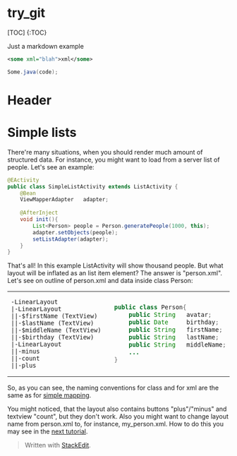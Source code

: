 try_git
=======

[TOC]
{:TOC}

Just a markdown example

```xml
<some xml="blah">xml</some>
```

```java
Some.java(code);
```

Header
===
Simple lists
======
There're many situations, when you should render much amount of structured data. For instance, you might want to load from a server list of people. Let's see an example:

```java
@EActivity
public class SimpleListActivity extends ListActivity {
	@Bean
	ViewMapperAdapter	adapter;
	
	@AfterInject
	void init(){
		List<Person> people = Person.generatePeople(1000, this);
		adapter.setObjects(people);
		setListAdapter(adapter);
	}
}
```
That's all! In this example ListActivity will show thousand people. But what layout will be inflated as an list item element? The answer is "person.xml". Let's see on outline of person.xml and data inside class Person:
<table width="100%">
<tr>
<td width="50%">

```
-LinearLayout
|-LinearLayout
||-$firstName (TextView)
||-$lastName (TextView)
||-$middleName (TextView)
||-$birthday (TextView)
|-LinearLayout
||-minus
||-count
||-plus
```
</td>
<td width="50%">

```java
public class Person{
	public String	avatar;
	public Date		birthday;
	public String	firstName;
	public String	lastName;
	public String	middleName;
	...
}
```
</td>
</tr>
</table>

So, as you can see, the naming conventions for class and for xml are the same as for [simple mapping](net-utils-samples-simple-mapping).

You might noticed, that the layout also contains buttons "plus"/"minus" and textview "count", but they don't work. Also you might want to change layout name from person.xml to, for instance, my_person.xml. How to do this you may see in the [next tutorial](net-utils-samples-list-with-logic).
> Written with [StackEdit](https://stackedit.io/).
